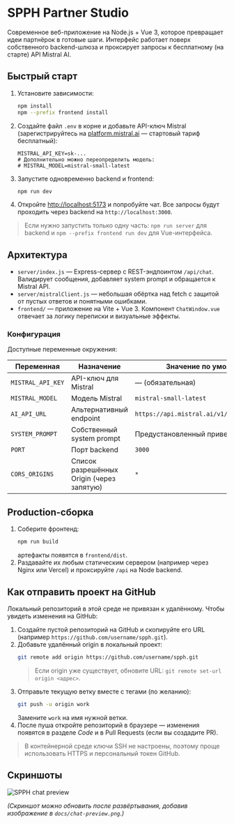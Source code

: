 # SPPH Partner Studio

Современное веб-приложение на Node.js + Vue 3, которое превращает идеи партнёрок в готовые шаги. Интерфейс работает поверх собственного backend-шлюза и проксирует запросы к бесплатному (на старте) API Mistral AI.

## Быстрый старт

1. Установите зависимости:
   ```bash
   npm install
   npm --prefix frontend install
   ```
2. Создайте файл `.env` в корне и добавьте API-ключ Mistral (зарегистрируйтесь на [platform.mistral.ai](https://platform.mistral.ai/) — стартовый тариф бесплатный):
   ```env
   MISTRAL_API_KEY=sk-...
   # Дополнительно можно переопределить модель:
   # MISTRAL_MODEL=mistral-small-latest
   ```
3. Запустите одновременно backend и frontend:
   ```bash
   npm run dev
   ```
4. Откройте [http://localhost:5173](http://localhost:5173) и попробуйте чат. Все запросы будут проходить через backend на `http://localhost:3000`.

> Если нужно запустить только одну часть: `npm run server` для backend и `npm --prefix frontend run dev` для Vue-интерфейса.

## Архитектура

- `server/index.js` — Express-сервер с REST-эндпоинтом `/api/chat`. Валидирует сообщения, добавляет system prompt и обращается к Mistral API.
- `server/mistralClient.js` — небольшая обёртка над fetch с защитой от пустых ответов и понятными ошибками.
- `frontend/` — приложение на Vite + Vue 3. Компонент `ChatWindow.vue` отвечает за логику переписки и визуальные эффекты.

### Конфигурация

Доступные переменные окружения:

| Переменная | Назначение | Значение по умолчанию |
| --- | --- | --- |
| `MISTRAL_API_KEY` | API-ключ для Mistral | — (обязательная) |
| `MISTRAL_MODEL` | Модель Mistral | `mistral-small-latest` |
| `AI_API_URL` | Альтернативный endpoint | `https://api.mistral.ai/v1/chat/completions` |
| `SYSTEM_PROMPT` | Собственный system prompt | Предустановленный приветливый тон |
| `PORT` | Порт backend | `3000` |
| `CORS_ORIGINS` | Список разрешённых Origin (через запятую) | `*` |

## Production-сборка

1. Соберите фронтенд:
   ```bash
   npm run build
   ```
   артефакты появятся в `frontend/dist`.
2. Раздавайте их любым статическим сервером (например через Nginx или Vercel) и проксируйте `/api` на Node backend.

## Как отправить проект на GitHub

Локальный репозиторий в этой среде не привязан к удалённому. Чтобы увидеть изменения на GitHub:

1. Создайте пустой репозиторий на GitHub и скопируйте его URL (например `https://github.com/username/spph.git`).
2. Добавьте удалённый origin в локальный проект:
   ```bash
   git remote add origin https://github.com/username/spph.git
   ```
   > Если origin уже существует, обновите URL: `git remote set-url origin <адрес>`.
3. Отправьте текущую ветку вместе с тегами (по желанию):
   ```bash
   git push -u origin work
   ```
   Замените `work` на имя нужной ветки.
4. После пуша откройте репозиторий в браузере — изменения появятся в разделе *Code* и в Pull Requests (если вы создадите PR).

> В контейнерной среде ключи SSH не настроены, поэтому проще использовать HTTPS и персональный токен GitHub.

## Скриншоты

![SPPH chat preview](docs/chat-preview.png)

_(Скриншот можно обновить после развёртывания, добавив изображение в `docs/chat-preview.png`.)_
